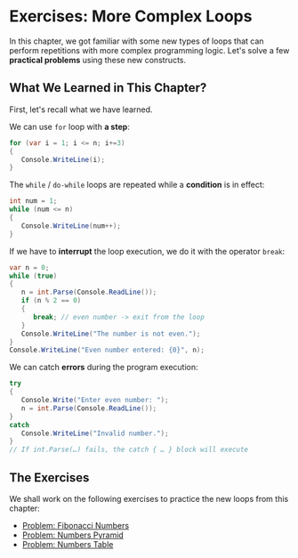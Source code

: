 # Exercises: More Complex Loops

In this chapter, we got familiar with some new types of loops that can perform repetitions with more complex programming logic. Let's solve a few **practical problems** using these new constructs.

## What We Learned in This Chapter?

First, let's recall what we have learned.

We can use `for` loop with **a step**:

```csharp
for (var i = 1; i <= n; i+=3)
{
   Console.WriteLine(i);
}
```

The `while` / `do-while` loops are repeated while a **condition** is in effect:

```csharp
int num = 1;
while (num <= n)
{
   Console.WriteLine(num++);
}
```

If we have to **interrupt** the loop execution, we do it with the operator `break`:

```csharp
var n = 0;
while (true)
{
   n = int.Parse(Console.ReadLine());
   if (n % 2 == 0)
   {
      break; // even number -> exit from the loop
   }
   Console.WriteLine("The number is not even.");
}
Console.WriteLine("Even number entered: {0}", n);
```

We can catch **errors** during the program execution:

```csharp
try
{
   Console.Write("Enter even number: ");
   n = int.Parse(Console.ReadLine());
}  
catch 
   Console.WriteLine("Invalid number."); 
}
// If int.Parse(…) fails, the catch { … } block will execute
```

## The Exercises

We shall work on the following exercises to practice the new loops from this chapter:

* [Problem: Fibonacci Numbers](/Content/Chapter-7-1-complex-loops/exercises-with-loops/fibonacci-numbers/fibonacci-numbers.md)
* [Problem: Numbers Pyramid](/Content/Chapter-7-1-complex-loops/exercises-with-loops/number-pyramid/number-pyramid.md)
* [Problem: Numbers Table](/Content/Chapter-7-1-complex-loops/exercises-with-loops/number-table/number-table.md)



